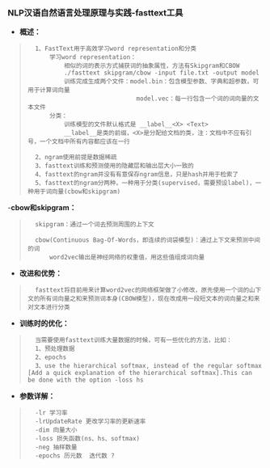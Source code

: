 ### NLP汉语自然语言处理原理与实践-fasttext工具
- **概述：**
>       1、FastText用于高效学习word representation和分类
>           学习word representation：
>               相似的词的表示方式捕获词的抽象属性，方法有Skipgram和CBOW
>               ./fasttext skipgram/cbow -input file.txt -output model
>               训练完成生成两个文件：model.bin：包含模型参数、字典和超参数，可用于计算词向量
>                                   model.vec：每一行包含一个词的词向量的文本文件
>           分类：
>               训练模型的文件默认格式是 __label__<X> <Text>
>               __label__是类的前缀，<X>是分配给文档的类，注：文档中不应有引号，一个文档中所有内容都应该在一行 
>
>       2、ngram使用前提是数据稀疏
>       3、fasttext训练和预测使用的隐藏层和输出层大小一致的
>       4、fasttext的ngram并没有有意保存ngram信息，只是hash并用于检索了
>       5、fasttext的ngram分两种，一种用于分类(supervised，需要预设label)，一种用于词向量(cbow和skipgram)
>
>

-**cbow和skipgram：**
>       skipgram：通过一个词去预测周围的上下文
>
>       cbow(Continuous Bag-Of-Words，即连续的词袋模型)：通过上下文来预测中间的词
>           word2vec输出是神经网络的权重值，用这些值组成词向量
>
>
>
>
>

- **改进和优势：**
>       fasttext将目前用来计算word2vec的网络框架做了小修改，原先使用一个词的山下文的所有词向量之和来预测词本身(CBOW模型)，现在改成用一段短文本的词向量之和来对文本进行分类
>
>

- **训练时的优化：**
>       当需要使用fasttext训练大量数据的时候，可有一些优化的方法，比如：
>       1、预处理数据
>       2、epochs
>       3、use the hierarchical softmax, instead of the regular softmax [Add a quick explanation of the hierarchical softmax].This can be done with the option -loss hs
>

- **参数详解：**
>       -lr 学习率
>       -lrUpdateRate 更改学习率的更新速率
>       -dim 向量大小
>       -loss 损失函数(ns、hs、softmax)
>       -neg 抽样数量
>       -epochs 历元数  迭代数 ?
>
>
>
>
>
>
>
>
>
>
>
>
>
>
>
>
>
>
>
>
>
>
>
>
>
>
>
>
>
>
